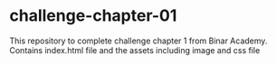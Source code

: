 # challenge-chapter-01
This repository to complete challenge chapter 1 from Binar Academy. Contains index.html file and the assets including image and css file
